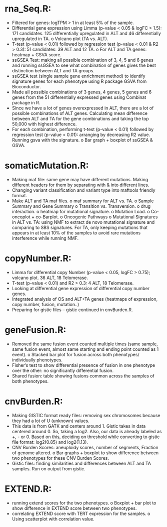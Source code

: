 # rna_Seq.R:

-	Filtered for genes: logTPM > 1 in at least 5% of the sample.
-	Differential gene expression using Limma (p-value < 0.05 & logFC > 1.5): 171 candidates. 125 differentially upregulated in ALT and 46 differentially upregulated in TA.
o	Volcano plot (TA vs. ALT).
-	T-test (p-value < 0.01) followed by regression test (p-value < 0.01 & R2 > 0.3):  51 candidates: 39 ALT and 12 TA.
o	For ALT and TA genes: heatmap + GSVA score.
-	ssGSEA Test: making all possible combination of 3, 4, 5 and 6 genes and running ssGSEA to see what combination of genes gives the best distinction between ALT and TA groups.
-	ssGSEA test (single sample gene enrichment method) to identify signature genes for each phenotype using R package GSVA from Bioconductor.
-	Made all possible combinations of 3 genes, 4 genes, 5 genes and 6 genes from the 51 differentially expressed genes using Combinat package in R.
-	Since we have a lot of genes overexpressed in ALT, there are a lot of possible combinations of ALT genes. Calculating mean difference between ALT and TA for the gene combinations and taking the top 50,000 with highest difference.
-	For each combination, performing t-test (p-value < 0.01) followed by regression test (p-value < 0.01): arranging by decreasing R2 value. Running gsva with the signature.
o	Bar graph + boxplot of ssGSEA & GSVA.

# somaticMutation.R:
-	Making maf file: same gene may have different mutations. Making different headers for them by separating with & into different lines.
-	Changing variant classification and variant type into maftools friendly format.
-	Make ALT and TA maf files.
o	maf summary for ALT vs. TA.
o	Sample Summary and Gene Summary
o	Transition vs. Transversion.
o	drug interaction.
o	heatmap for mutational signature.
o	Mutation Load.
o	Co-oncoplot + co-Barplot.
o	Oncogenic Pathways
o	Mutational Signatures in ALT vs. TA: using NMF to extract de novo mutational signature and comparing to SBS signatures. For TA, only keeping mutations that appears in at least 10% of the samples to avoid rare mutations interference while running NMF.


# copyNumber.R:
-	Limma for differential copy Number (p-value < 0.05, logFC > 0.75); volcano plot.  36 ALT, 18 Telomerase.
-	T-test (p-value < 0.01) and R2 > 0.3: 4 ALT, 18 Telomerase.
-	Looking at differential gene expression of differential copy number genes.
-	Integrated analysis of OS and ALT+TA genes (heatmaps of expression, copy number, fusion, mutation..)
-	Preparing for gistic files – gistic continued in cnvBurden.R.

# geneFusion.R:
-	Removed the same fusion event counted multiple times (same sample, same fusion event, almost same starting and ending point counted as 1 event).
o	Stacked bar plot for fusion across both phenotypes/ individually phenotypes.
-	Fisher’s test to show differential presence of fusion in one phenotype over the other: no significantly differential fusion.
-	Shared fusion: table showing fusions common across the samples of both phenotypes.

# cnvBurden.R:
-	Making GISTIC format ready files: removing sex chromosomes because they had a lot of U (unknown) values.
-	This data is from GATK and centers around 1. Gistic takes in data centered around 0. So, taking a log2. Also, our data is already labeled as +, - or 0. Based on this, deciding on threshold while converting to gistic file format: log2(0.85) and log2(1.13).
-	CNV Burden Scores: aneuploidy scores, number of segments, Fraction of genome altered.
o	Bar graphs + boxplot to show difference between two phenotypes for these CNV Burden Scores.
-	Gistic files: finding similarities and differences between ALT and TA samples. Run on output from gistic.

# EXTEND.R:
-	running extend scores for the two phenotypes.
o	Boxplot + bar plot to show difference in EXTEND score between two phenotypes.
-	correlating EXTEND score with TERT expression for the samples.
o	Using scatterplot with correlation value.








